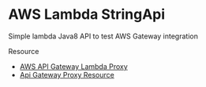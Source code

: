 # AWS Lambda StringApi
Simple lambda Java8 API to test AWS Gateway integration


Resource
- [AWS API Gateway Lambda Proxy](http://docs.aws.amazon.com/apigateway/latest/developerguide/api-gateway-create-api-as-simple-proxy-for-lambda.html)
- [Api Gateway Proxy Resource](http://docs.aws.amazon.com/apigateway/latest/developerguide/api-gateway-set-up-simple-proxy.html)
